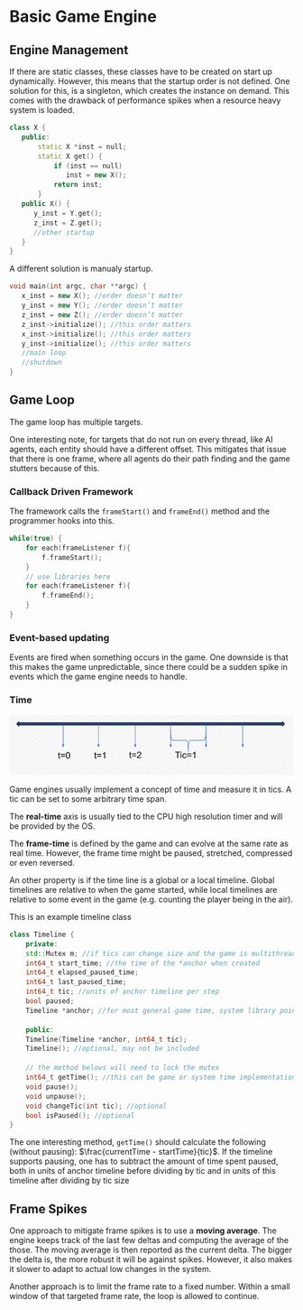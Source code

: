 # Basic Game Engine

## Engine Management

If there are static classes, these classes have to be created on start up dynamically. However, this means that the startup order is not defined. One solution for this, is a singleton, which creates the instance on demand. This comes with the drawback of performance spikes when a resource heavy system is loaded.

```cpp
class X {
   public:
       static X *inst = null;
       static X get() {
           if (inst == null) 
              inst = new X(); 
           return inst; 
       }
   public X() {
      y_inst = Y.get();
      z_inst = Z.get();
      //other startup
   }
}

```

A different solution is manualy startup.

```cpp
void main(int argc, char **argc) {
   x_inst = new X(); //order doesn’t matter
   y_inst = new Y(); //order doesn’t matter
   z_inst = new Z(); //order doesn’t matter
   z_inst->initialize(); //this order matters
   x_inst->initialize(); //this order matters
   y_inst->initialize(); //this order matters
   //main loop
   //shutdown
}

```

## Game Loop

The game loop has multiple targets.

One interesting note, for targets that do not run on every thread, like AI agents, each entity should have a different offset. This mitigates that issue that there is one frame, where all agents do their path finding and the game stutters because of this.

### Callback Driven Framework

The framework calls the `frameStart()` and `frameEnd()` method and the programmer hooks into this.

```c
while(true) {
    for each(frameListener f){
        f.frameStart();
    }
    // use libraries here
    for each(frameListener f){
        f.frameEnd();
    }
}
```

### Event-based updating

Events are fired when something occurs in the game. One downside is that this makes the game unpredictable, since there could be a sudden spike in events which the game engine needs to handle.

### Time

![image-20230905104543657](./res/3_Basic%20Game%20Engine/image-20230905104543657.png)

Game engines usually implement a concept of time and measure it in tics. A tic can be set to some arbitrary time span.

The **real-time** axis is usually tied to the CPU high resolution timer and will be provided by the OS.

The **frame-time** is defined by the game and can evolve at the same rate as real time. However, the frame time might be paused, stretched, compressed or even reversed.

An other property is if the time line is a global or a local timeline. Global timelines are relative to when the game started, while local timelines are relative to some event in the game (e.g. counting the player being in the air).

This is an example timeline class

```cpp
class Timeline {
    private:
    std::Mutex m; //if tics can change size and the game is multithreaded
    int64_t start_time; //the time of the *anchor when created
    int64_t elapsed_paused_time;
    int64_t last_paused_time;
    int64_t tic; //units of anchor timeline per step
    bool paused;
    Timeline *anchor; //for most general game time, system library pointer
    
    public:
    Timeline(Timeline *anchor, int64_t tic);
    Timeline(); //optional, may not be included
    
    // the method belows will need to lock the mutex
    int64_t getTime(); //this can be game or system time implementation
    void pause();
    void unpause();
    void changeTic(int tic); //optional
    bool isPaused(); //optional
}
```

The one interesting method, `getTime()` should calculate the following (without pausing): $\frac{currentTime - startTime}{tic}$. If the timeline supports pausing, one has to subtract the amount of time spent paused, both in units of anchor timeline before dividing by tic and in units of this timeline after dividing by tic size

## Frame Spikes

One approach to mitigate frame spikes is to use a **moving average**. The engine keeps track of the last few deltas and computing the average of the those. The moving average is then reported as the current delta. The bigger the delta is, the more robust it will be against spikes. However, it also makes it slower to adapt to actual low changes in the system.

Another approach is to limit the frame rate to a fixed number. Within a small window of that targeted frame rate, the loop is allowed to continue.